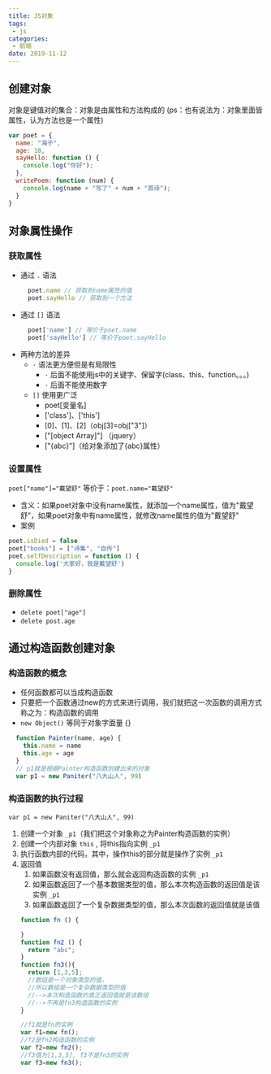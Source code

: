 ```yaml
---
title: JS对象
tags:
 - js
categories:
 - 前端
date: 2019-11-12
---
```


## 创建对象

对象是键值对的集合：对象是由属性和方法构成的 (ps：也有说法为：对象里面皆属性，认为方法也是一个属性)

```javascript
var poet = {
  name: "海子",
  age: 18,
  sayHello: function () {
    console.log("你好");
  },
  writePoem: function (num) {
    console.log(name + "写了" + num + "首诗");
  }
}
```

## 对象属性操作

### 获取属性

- 通过 `.` 语法
  ```javascript
    poet.name // 获取到name属性的值
    poet.sayHello // 获取到一个方法
  ```
- 通过 `[]` 语法
  ```javascript
    poet['name'] // 等价于poet.name
    poet['sayHello'] // 等价于poet.sayHello
  ```
- 两种方法的差异
  - `·` 语法更方便但是有局限性
    - `·` 后面不能使用js中的关键字、保留字(class、this、function。。。)
    - `·` 后面不能使用数字
  - `[]` 使用更广泛
    - poet[变量名]
    - ['class']、['this']
    - [0]、[1]、[2]（obj[3]=obj["3"]）
    - ["[object Array]"] （jquery）
    - ["{abc}"]（给对象添加了{abc}属性）

### 设置属性

`poet["name"]="戴望舒"` 等价于：`poet.name="戴望舒"`
- 含义：如果poet对象中没有name属性，就添加一个name属性，值为"戴望舒"，如果poet对象中有name属性，就修改name属性的值为"戴望舒"
- 案例
```javascript
poet.isDied = false
poet["books"] = ["诗集", "自传"]
poet.selfDescription = function () {
  console.log('大家好，我是戴望舒')
}
```

### 删除属性

- `delete poet["age"]`
- `delete post.age`

## 通过构造函数创建对象

### 构造函数的概念

- 任何函数都可以当成构造函数
- 只要把一个函数通过new的方式来进行调用，我们就把这一次函数的调用方式称之为：构造函数的调用
- `new Object()` 等同于对象字面量 {}

```javascript
  function Painter(name, age) {
    this.name = name
    this.age = age
  }
  // p1就是根据Painter构造函数创建出来的对象
  var p1 = new Paniter("八大山人", 99)
```

### 构造函数的执行过程

`var p1 = new Paniter("八大山人", 99)`

1. 创建一个对象 `_p1`（我们把这个对象称之为Painter构造函数的实例）
2. 创建一个内部对象 `this` , 将this指向实例 `_p1`
3. 执行函数内部的代码，其中，操作this的部分就是操作了实例 `_p1`
4. 返回值
   1. 如果函数没有返回值，那么就会返回构造函数的实例 `_p1`
   2. 如果函数返回了一个基本数据类型的值，那么本次构造函数的返回值是该实例 `_p1`
   3. 如果函数返回了一个复杂数据类型的值，那么本次函数的返回值就是该值
    ```javascript
    function fn () {

    }
    function fn2 () {
      return "abc";
    }
    function fn3(){
      return [1,3,5]; 
      //数组是一个对象类型的值，
      //所以数组是一个复杂数据类型的值
      //-->本次构造函数的真正返回值就是该数组
      //-->不再是fn3构造函数的实例
    }

    //f1就是fn的实例
    var f1=new fn();
    //f2是fn2构造函数的实例
    var f2=new fn2();
    //f3值为[1,3,5], f3不是fn3的实例
    var f3=new fn3();
    ```